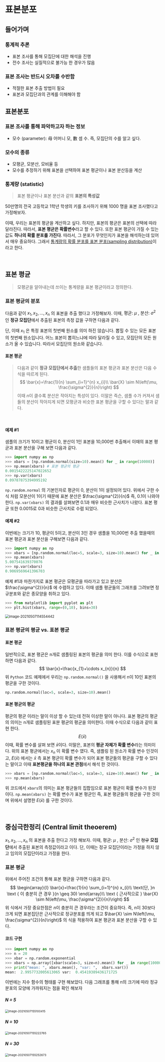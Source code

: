 # 표본분포

## 들어가며

### 통계적 추론

- 표본 조사를 통해 모집단에 대한 해석을 진행
- 전수 조사는 실질적으로 불가능 한 경우가 많음

### 표본 조사는 반드시 오차를 수반함

- 적절한 표본 추출 방법이 필요
- 표본과 모집단과의 관계를 이해해야 함



## 표본분포

### 표본 조사를 통해 파악하고자 하는 정보

- 모수 (parameter): 母 어머니 모, 數 셈 수. 즉, 모집단의 수를 알고 싶다.

### 모수의 종류

- 모평균, 모분산, 모비율 등
- 모수를 추정하기 위해 표본을 선택하여 표본 평균이나 표본 분산등을 계산

### 통계량 (statistic)

> 표본 평균이나 표본 분산과 같의 **표본의 특성값**

50만명의 전국 고등학교 1학년 학생의 키를 조사하기 위해 1000 명을 표본 조사했다고 가정해보자.

이때, 우리는 표본의 평균을 계산하고 싶다. 하지만, 표본의 평균은 표본의 선택에 따라 달라진다. 따라서, **표본 평균은 확률변수**라고 할 수 있다. 또한 표본 평균이 가질 수 있는 값도 **하나의 확률 분포를 가진다**. 따라서, 그 분포가 무엇인지가 표본을 해석하는데 있어서 매우 중요하다. 그래서 <u>통계량의 확률 분포를 표본 분포(sampling distribution)</u>이라고 한다.

<br>

## 표본 평균

> 모평균을 알아내는데 쓰이는 통계량을 표본 평균이라고 정의한다. 

### 표본 평균의 분포

다음과 같이 $x_{1}, x_{2}, \ldots, x_{n}$ 의 표본을 추출 했다고 가정해보자. 이때, $\text { 평균: } \mu \text { , 분산: } \sigma^{2}$ 인 **정규 모집단**에서 추출된 표본의 측정 값을 구하면 다음과 같다. 

단, 이때 $x_1$ 은 특정 표본의 첫번째 원소를 의미 하진 않습니다. 뽑힐 수 있는 모든 표본의 첫번째 원소입니다. 어느 표본이 뽑히느냐에 따라 달라질 수 있고, 모집단의 모든 원소가 올 수 있습니다. 따라서 모집단의 원소와 같습니다.

#### 표본 평균

> 다음과 같이 **정규 모집단에서 추출**한 샘플들의 표본 평균과 표본 분산은 다음 수식을 따르게 된다.
> $$
> \bar{x}=\frac{1}{n} \sum_{i=1}^{n} x_{i}\\
> \bar{X} \sim N\left(\mu, \frac{\sigma^{2}}{n}\right)
> $$
> 이때 $n$이 클수록 분산은 작아지는 특성이 있다. 이말은 즉슨, 샘플 수가 커져서 샘들의 분산이 작아지게 되면 모평균과 비슷한 표본 평균을 구할 수 있다는 말과 같다.

<br>

#### 예제 #1

샘플의 크기가 10이고 평균이 0, 분산이 1인 표본을 10,000번 추출해서 이때의 표본 평균과 표본 분산을 구해 보면 다음과 같다.

```python
>>> import numpy as np
>>> xbars = [np.random.normal(size=10).mean() for _ in range(10000)]
>>> np.mean(xbars) # 표본 평균의 평균
0.0015422225147022652
>>> np.var(xbars)
0.09787875394995192
```

`np.random.normal` 의 기본인자로 평균이 0, 분산이 1이 설정되어 있다. 위에서 구한 수식 처럼 모분산이 1이기 때문에 표본 분산은 $\frac{\sigma^{2}}{n}$ 즉, 0.1이 나와야한다. `np.var(xbars)` 의 결과를 살펴보면 0.1과 매우 비슷한 근사치가 나왔다. 표본 평균 또한 0.0015로 0과 비슷한 근사치로 수렴 되었다.



#### 예제 #2

이번에는 크기가 10, 평균이 5이고, 분산이 3인 경우 샘플을 10,000번 추출 했을때의 표본 평균과 표본 분산을 구해보면 다음과 같다.

```python
>>> import numpy as np
>>> xbars = [np.random.normal(loc=5, scale=3, size=10).mean() for _ in range(10000)]
>>> np.mean(xbars)
5.007541639370076
>>> np.var(xbars)
0.9069569641396703
```

예제 #1과 마찬가지로 표본 평균은 모평균을 따라가고 있고 분산은 $\frac{\sigma^{2}}{n}$ 에 수렴하고 있다. 이때 샘플 평균들의 그래프를 그려보면 정규분포와 같은 종모양을 취하고 있다. 

```python
>>> from matplotlib import pyplot as plt
>>> plt.hist(xbars, range=(0,10), bins=30)
```

<img src="https://tva1.sinaimg.cn/large/008i3skNgy1gq9o4f5rhij30ed091glq.jpg" alt="image-20210507114554442" style="zoom:80%;" />

<br>

### 표본 평균의 평균 vs. 표본 평균

#### 표본 평균 

일반적으로, 표본 평균은 n개로 샘플링된 표본의 평균을 의미 한다. 이를 수식으로 표현하면 다음과 같다.
$$
\bar{x}=\frac{x_{1}+\cdots x_{n}}{n}
$$
위 `Python` 코드 예제에서 우리는 `np.random.normal()` 을 사용해서 n이 10인 표본의 평균을 구한 것이다.

```python
np.random.normal(loc=5, scale=3, size=10).mean()
```



#### 표본 평균의 평균

평균의 평균 이라는 말이 이상 할 수 있는데 전혀 이상한 말이 아니다. 표본 평균의 평균의 의미는 n개로 샘플링된 표분 평균의 평균을 의미한다. 이때 수식으로 다음과 같이 표현 한다.
$$
E(\bar{x})
$$
이때, 확률 변수를 살펴 보면 $\bar{x}$이다. 이말은, 표본의 **평균 자체가 확률 변수**라는 의미이다. 위의 표본 평균에서는 $x_n$ 이 확률 변수 였다. 즉, 샘플링 된 원소가 확률 변수 인것이고, $E(\bar{x})$ 에서는 $\bar{x}$ 측 표본 평균이 확률 변수가 되어 표본 평균들의 평균을 구할 수 있다는 말이고 이때 **표본평균을 하나의 표본 관점**에서 해석 한 것이다.

```python
>>> xbars = [np.random.normal(loc=5, scale=3, size=10).mean() for _ in range(10000)]
>>> np.mean(xbars)
```

위 코드에서 `xbars`의 의미는 표본 평균들의 집합임으로 표본 평균이 확률 변수가 된것이다. `np.mean(xbars)` 는 확률 변수가 표본 평균인 즉, 표본 평균들의 평균을 구한 것이며 위에서 설명한 $E(\bar{x})$ 를 구한 것이다.

<br>

## 중심극한정리 (Central limit theoerem)

$x_{1}, x_{2}, \ldots, x_{n}$ 의 표본을 추출 한다고 가정 해보자. 이때, $\text { 평균: } \mu \text { , 분산: } \sigma^{2}$ 인 ~~정규~~ **모집단**에서 추출된 표본의 측정값이라고 이다. 단, 이때는 정규 모집단이라는 가정을 하지 않고 임의의 모집단이라고 가정을 한다.

### 표본 평균

위에서 주어진 조건의 통해 표본 평균을 구하면 다음과 같다.
$$
\begin{array}{l}
\bar{x}=\frac{1}{n} \sum_{i=1}^{n} x_{i}\\
\text{단, }n \text { 이 충분히 큰 경우 }(n \geq 30)
\end{array}\\
\text { 근사적으로 } \bar{X} \sim N\left(\mu, \frac{\sigma^{2}}{n}\right)
$$
위 식에서 가장 중요한점은 $n$이 충분히 큰 경우라는 조건이 중요하다. 즉, n이 30보다 크게 되면 표본집단은 근사적으로 정규분포를 띄게 되고 $\bar{X} \sim N\left(\mu, \frac{\sigma^{2}}{n}\right)$ 의 식을 적용하여 표본 평균과 표본 분산을 구할 수 있다.

#### 코드 구현

```python
>>> import numpy as np
>>> n = 20
>>> xbar = np.random.exponential
>>> xbars = np.array([xbar(scale=3, size=n).mean() for _ in range(10000)])
>>> print("mean: ", xbars.mean(), "var: ",  xbars.var())
mean:  2.9957732005613065 var:  0.45419389436171725
```

이번에는 지수 함수의 형태를 구현 해보았다. 다음 그래프를 통해 n의 크기에 따라 정규 분포의 모양에 가까워지는 점을 확인 해보자

##### N = 5

<img src="https://tva1.sinaimg.cn/large/008i3skNgy1gq9v7dd4daj30e108zaa8.jpg" alt="image-20210507155100415" style="zoom:67%;" />

##### N = 10

<img src="https://tva1.sinaimg.cn/large/008i3skNgy1gq9v8t0f6tj30e4091aa6.jpg" alt="image-20210507155222765" style="zoom:67%;" />

##### N = 30

<img src="https://tva1.sinaimg.cn/large/008i3skNgy1gq9v9b9v8sj30dz093glr.jpg" alt="image-20210507155252673" style="zoom:67%;" />







